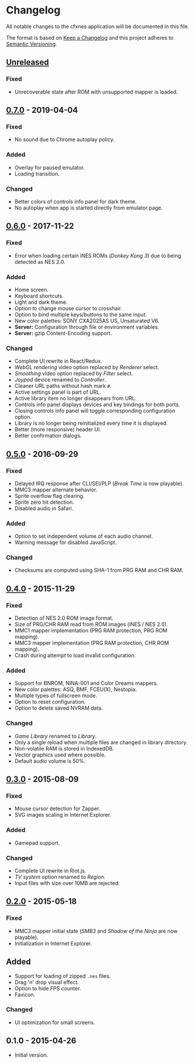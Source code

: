 # Changelog

All notable changes to the cfxnes application will be documented in this file.

The format is based on [Keep a Changelog](http://keepachangelog.com/en/1.0.0/)
and this project adheres to [Semantic Versioning](http://semver.org/spec/v2.0.0.html).

## [Unreleased]

### Fixed

- Unrecoverable state after ROM with unsupported mapper is loaded.

## [0.7.0] - 2019-04-04

### Fixed

- No sound due to Chrome autoplay policy.

### Added

- Overlay for paused emulator.
- Loading transition.

### Changed

- Better colors of controls info panel for dark theme.
- No autoplay when app is started directly from emulator page.

## [0.6.0] - 2017-11-22

### Fixed

- Error when loading certain iNES ROMs (*Donkey Kong 3*) due to being detected as NES 2.0.

### Added

- Home screen.
- Keyboard shortcuts.
- Light and dark theme.
- Option to change mouse cursor to crosshair.
- Option to bind multiple keys/buttons to the same input.
- New color palettes: SONY CXA2025AS US, Unsaturated V6.
- **Server:** Configuration through file or environment variables.
- **Server:** gzip Content-Encoding support.

### Changed

- Complete UI rewrite in React/Redux.
- *WebGL rendering* video option replaced by *Renderer* select.
- *Smoothing* video option replaced by *Filter* select.
- *Joypad* device renamed to *Controller*.
- Cleaner URL paths without hash mark `#`.
- Active settings panel is part of URL.
- Active library item no longer disappears from URL.
- Controls info panel displays devices and key bindings for both ports.
- Closing controls info panel will toggle corresponding configuration option.
- Library is no longer being reinitialized every time it is displayed.
- Better (more responsive) header UI.
- Better confirmation dialogs.

## [0.5.0] - 2016-09-29

### Fixed

- Delayed IRQ response after CLI/SEI/PLP (*Break Time* is now playable).
- MMC3 mapper alternate behavior.
- Sprite overflow flag clearing.
- Sprite zero hit detection.
- Disabled audio in Safari.

### Added

- Option to set independent volume of each audio channel.
- Warning message for disabled JavaScript.

### Changed

- Checksums are computed using SHA-1 from PRG RAM and CHR RAM.

## [0.4.0] - 2015-11-29

### Fixed

- Detection of NES 2.0 ROM image format.
- Size of PRG/CHR RAM read from ROM images (iNES / NES 2.0).
- MMC1 mapper implementation (PRG RAM protection, PRG ROM mapping).
- MMC3 mapper implementation (PRG RAM protection, CHR ROM mapping).
- Crash during attempt to load invalid configuration.

### Added

- Support for BNROM, NINA-001 and Color Dreams mappers.
- New color palettes: ASQ, BMF, FCEU(X), Nestopia.
- Multiple types of fullscreen mode.
- Option to reset configuration.
- Option to delete saved NVRAM data.

### Changed

- *Game Library* renamed to *Library*.
- Only a single reload when multiple files are changed in library directory.
- Non-volatile RAM is stored in IndexedDB.
- Vector graphics used where possible.
- Default audio volume is 50%.

## [0.3.0] - 2015-08-09

### Fixed

- Mouse cursor detection for Zapper.
- SVG images scaling in Internet Explorer.

### Added

- Gamepad support.

### Changed

- Complete UI rewrite in Riot.js.
- *TV system* option renamed to *Region*.
- Input files with size over 10MB are rejected.

## [0.2.0] - 2015-05-18

### Fixed

- MMC3 mapper initial state (*SMB3* and *Shadow of the Ninja* are now playable).
- Initialization in Internet Explorer.

## Added

- Support for loading of zipped `.nes` files.
- Drag 'n' drop visual effect.
- Option to hide FPS counter.
- Favicon.

### Changed

- UI optimization for small screens.

## 0.1.0 - 2015-04-26

- Initial version.

[Unreleased]: https://github.com/jpikl/cfxnes/compare/v0.7.0...HEAD
[0.7.0]: https://github.com/jpikl/cfxnes/compare/v0.6.0...v0.7.0
[0.6.0]: https://github.com/jpikl/cfxnes/compare/v0.5.0...v0.6.0
[0.5.0]: https://github.com/jpikl/cfxnes/compare/v0.4.0...v0.5.0
[0.4.0]: https://github.com/jpikl/cfxnes/compare/v0.3.0...v0.4.0
[0.3.0]: https://github.com/jpikl/cfxnes/compare/v0.2.0...v0.3.0
[0.2.0]: https://github.com/jpikl/cfxnes/compare/v0.1.0...v0.2.0
